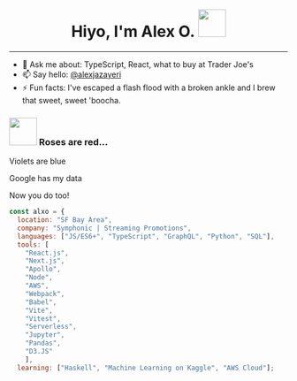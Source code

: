 <h1 align='center'> Hiyo, I'm Alex O.  <img src="https://media4.giphy.com/media/3og0ICwds3bhSNvXwY/giphy.gif?cid=ecf05e47qqf3pi7jy3yfvk8oyl3p9cyct8h9eoqglx3035dw&rid=giphy.gif&ct=s" width="50"></h1>

---

- 💬 Ask me about: TypeScript, React, what to buy at Trader Joe's
- 📫 Say hello: [@alexjazayeri](https://twitter.com/alexjazayeri)
- ⚡ Fun facts: I've escaped a flash flood with a broken ankle and I brew that sweet, sweet 'boocha.


### <img src="https://media4.giphy.com/media/IUNycHoVqvLDowiiam/giphy.gif?cid=ecf05e47bmtuqow17rh79nn8333v541fm3b77dbmjf6r9mm3&rid=giphy.gif&ct=s" width="50"> Roses are red... 

Violets are blue

Google has my data

Now you do too!

```javascript
const alxo = {
  location: "SF Bay Area",
  company: "Symphonic | Streaming Promotions",
  languages: ["JS/ES6+", "TypeScript", "GraphQL", "Python", "SQL"],
  tools: [
    "React.js",
    "Next.js",
    "Apollo",
    "Node",
    "AWS",
    "Webpack",
    "Babel",
    "Vite",
    "Vitest",
    "Serverless",
    "Jupyter",
    "Pandas",
    "D3.JS"
    ],
  learning: ["Haskell", "Machine Learning on Kaggle", "AWS Cloud"];
```
